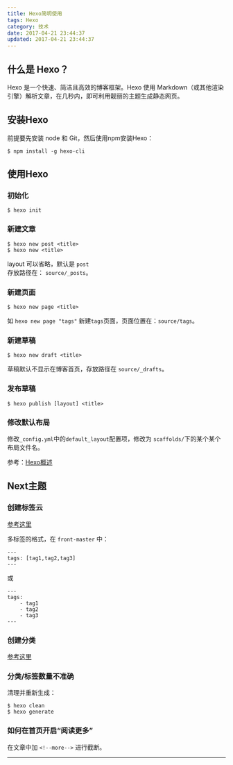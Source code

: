 ```yaml
---
title: Hexo简明使用
tags: Hexo
category: 技术
date: 2017-04-21 23:44:37
updated: 2017-04-21 23:44:37
---
```



## 什么是 Hexo？
Hexo 是一个快速、简洁且高效的博客框架。Hexo 使用 Markdown（或其他渲染引擎）解析文章，在几秒内，即可利用靓丽的主题生成静态网页。

## 安装Hexo
前提要先安装 node 和 Git，然后使用npm安装Hexo：  
```
$ npm install -g hexo-cli
```

## 使用Hexo
### 初始化
```
$ hexo init
```

### 新建文章
```
$ hexo new post <title>
$ hexo new <title>
```
layout 可以省略，默认是 `post`   
存放路径在： `source/_posts`。

### 新建页面
```
$ hexo new page <title>
```
如 `hexo new page "tags"` 新建`tags`页面，页面位置在：`source/tags`。

<!--more--> 

### 新建草稿
```
$ hexo new draft <title>
```
草稿默认不显示在博客首页，存放路径在 `source/_drafts`。  

### 发布草稿
```
$ hexo publish [layout] <title>
```

### 修改默认布局
修改`_config.yml`中的`default_layout`配置项，修改为 `scaffolds/`下的某个某个布局文件名。


参考：[Hexo概述](https://hexo.io/zh-cn/docs/index.html)

## Next主题
### 创建标签云
[参考这里](https://github.com/iissnan/hexo-theme-next/wiki/%E5%88%9B%E5%BB%BA%E6%A0%87%E7%AD%BE%E4%BA%91%E9%A1%B5%E9%9D%A2)

多标签的格式，在 `front-master` 中： 
```
---
tags: [tag1,tag2,tag3]
---
```
或
```
---
tags: 
    - tag1
    - tag2
    - tag3
---
```

### 创建分类  
[参考这里](https://github.com/iissnan/hexo-theme-next/wiki/%E5%88%9B%E5%BB%BA%E5%88%86%E7%B1%BB%E9%A1%B5%E9%9D%A2)


### 分类/标签数量不准确
清理并重新生成：  
```
$ hexo clean
$ hexo generate
```

### 如何在首页开启“阅读更多”
在文章中加 `<!--more-->` 进行截断。


***
